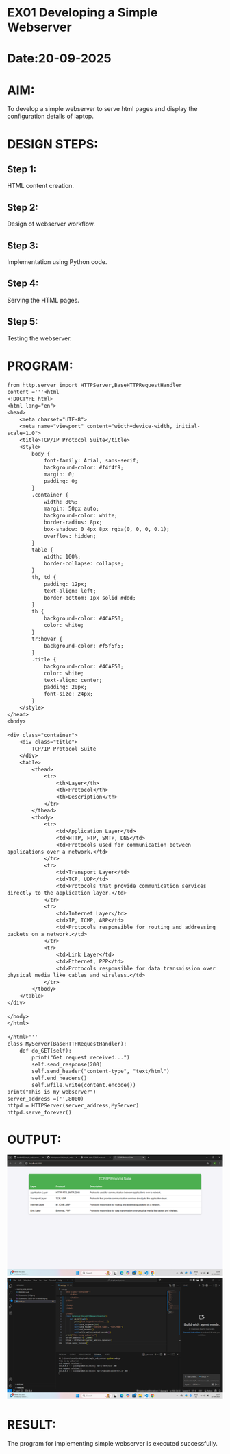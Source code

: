 # EX01 Developing a Simple Webserver

# Date:20-09-2025
# AIM:
To develop a simple webserver to serve html pages and display the configuration details of laptop.

# DESIGN STEPS:
## Step 1:
HTML content creation.

## Step 2:
Design of webserver workflow.

## Step 3:
Implementation using Python code.

## Step 4:
Serving the HTML pages.

## Step 5:
Testing the webserver.

# PROGRAM:
```
from http.server import HTTPServer,BaseHTTPRequestHandler
content ='''<html
<!DOCTYPE html>
<html lang="en">
<head>
    <meta charset="UTF-8">
    <meta name="viewport" content="width=device-width, initial-scale=1.0">
    <title>TCP/IP Protocol Suite</title>
    <style>
        body {
            font-family: Arial, sans-serif;
            background-color: #f4f4f9;
            margin: 0;
            padding: 0;
        }
        .container {
            width: 80%;
            margin: 50px auto;
            background-color: white;
            border-radius: 8px;
            box-shadow: 0 4px 8px rgba(0, 0, 0, 0.1);
            overflow: hidden;
        }
        table {
            width: 100%;
            border-collapse: collapse;
        }
        th, td {
            padding: 12px;
            text-align: left;
            border-bottom: 1px solid #ddd;
        }
        th {
            background-color: #4CAF50;
            color: white;
        }
        tr:hover {
            background-color: #f5f5f5;
        }
        .title {
            background-color: #4CAF50;
            color: white;
            text-align: center;
            padding: 20px;
            font-size: 24px;
        }
    </style>
</head>
<body>

<div class="container">
    <div class="title">
        TCP/IP Protocol Suite
    </div>
    <table>
        <thead>
            <tr>
                <th>Layer</th>
                <th>Protocol</th>
                <th>Description</th>
            </tr>
        </thead>
        <tbody>
            <tr>
                <td>Application Layer</td>
                <td>HTTP, FTP, SMTP, DNS</td>
                <td>Protocols used for communication between applications over a network.</td>
            </tr>
            <tr>
                <td>Transport Layer</td>
                <td>TCP, UDP</td>
                <td>Protocols that provide communication services directly to the application layer.</td>
            </tr>
            <tr>
                <td>Internet Layer</td>
                <td>IP, ICMP, ARP</td>
                <td>Protocols responsible for routing and addressing packets on a network.</td>
            </tr>
            <tr>
                <td>Link Layer</td>
                <td>Ethernet, PPP</td>
                <td>Protocols responsible for data transmission over physical media like cables and wireless.</td>
            </tr>
        </tbody>
    </table>
</div>

</body>
</html>

</html>'''
class MyServer(BaseHTTPRequestHandler):
    def do_GET(self):
        print("Get request received...")
        self.send_response(200)
        self.send_header("content-type", "text/html")
        self.end_headers()
        self.wfile.write(content.encode())
print("This is my webserver")
server_address =('',8000)
httpd = HTTPServer(server_address,MyServer)
httpd.serve_forever()
```
# OUTPUT:
![alt text](<Screenshot 2025-09-22 110650.png>)
![alt text](<Screenshot 2025-09-22 110716.png>)
# RESULT:
The program for implementing simple webserver is executed successfully.
